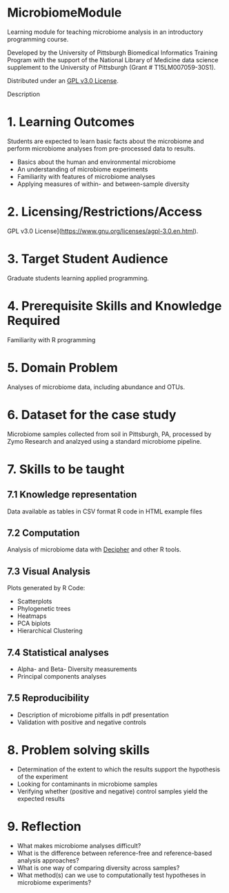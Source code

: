 # MicrobiomeModule
Learning module for teaching microbiome analysis in an introductory programming course. 

Developed by the University of Pittsburgh Biomedical Informatics Training Program with the support of the National Library of Medicine data science supplement to the University of Pittsburgh (Grant # T15LM007059-30S1).

Distributed under an [GPL v3.0 License](https://www.gnu.org/licenses/agpl-3.0.en.html).

Description

# 1. Learning Outcomes

Students are expected to learn basic facts about the microbiome and perform microbiome analyses from pre-processed data to results.

- Basics about the human and environmental microbiome
- An understanding of microbiome experiments
- Familiarity with features of microbiome analyses
- Applying measures of within- and between-sample diversity


# 2. Licensing/Restrictions/Access

GPL v3.0 License](https://www.gnu.org/licenses/agpl-3.0.en.html).

# 3. Target Student Audience 

Graduate students learning applied programming.

# 4. Prerequisite Skills and Knowledge Required

Familiarity with R programming

# 5. Domain Problem

Analyses of microbiome data, including abundance and OTUs.

# 6. Dataset for the case study

Microbiome samples collected from soil in Pittsburgh, PA,  processed by Zymo Research and analzyed using a standard microbiome pipeline.

# 7. Skills to be taught

## 7.1 Knowledge representation

Data available as tables in CSV format
R code in HTML example files

## 7.2 Computation

Analysis of microbiome data with [Decipher](http://www2.decipher.codes) and other R tools.

## 7.3 Visual Analysis

Plots generated by R Code:
- Scatterplots
- Phylogenetic trees
- Heatmaps
- PCA biplots
- Hierarchical Clustering

## 7.4 Statistical analyses

- Alpha- and Beta- Diversity measurements
- Principal components analyses

## 7.5 Reproducibility 

- Description of microbiome pitfalls in pdf presentation
- Validation with positive and negative controls

# 8. Problem solving skills

- Determination of the extent to which the results support the hypothesis of the experiment
- Looking for contaminants in microbiome samples
- Verifying whether (positive and negative) control samples yield the expected results

# 9. Reflection 

- What makes microbiome analyses difficult?
- What is the difference between reference-free and reference-based analysis approaches?
- What is one way of comparing diversity across samples?
- What method(s) can we use to computationally test hypotheses in microbiome experiments?






